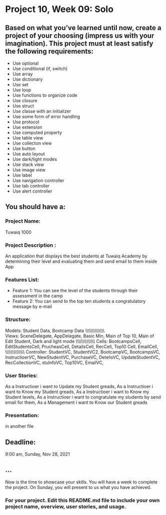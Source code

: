 # Project 10, Week 09: Solo


## Based on what you’ve learned until now, create a project of your choosing (impress us with your imagination). This project must at least satisfy the following requirements:

- Use optional
- Use conditional (if, switch)
- Use array
- Use dictionary
- Use set
- Use loop
- Use functions to organize code
- Use closure
- Use struct
- Use classe with an initializer
- Use some form of error handling
- Use protocol
- Use extension
- Use computed property
- Use table view
- Use collecton view
- Use button
- Use auto layout
- Use dark/light modes
- Use stack view
- Use image view
- Use label
- Use navigation controller
- Use tab controller
- Use alert controller

## You should have a:
### Project Name: 
Tuwaiq 1000


### Project Description :
An application that displays the best students at Tuwaiq Academy by determining their level and evaluating them and send email to them inside App

### Features List:

- Feature 1:
You can see the level of the students through their assessment in the camp
- Feature 2:
You can send to the top ten students a congratulatory message by e-mail

### Structure:
Models:
Student Data,
Bootcamp Data
\\\\\\\\\\\\\\\\\\\\\\\\\\\\\
Views:
SceneDelegate,
AppDelegate,
Basic Min,
Main of Top 10,
Main of Edit Student,
Dark and light mode
\\\\\\\\\\\\\\\\\\\\\\\\\\\\
Cells:
BootcampsCell,
EditStudentsCell,
PrucheasCell,
DetailsCell,
RecCell,
Top10 Cell,
EmailCell,
\\\\\\\\\\\\\\\\\\\\\\\\\\\\
Controller:
StudentVC,
StudentVC2,
BootcampVC,
BootcampsVC,
InstructioerVC,
NewStudentVC,
PurchaseVC,
DetelisVC,
UpdateStudentVC,
RecCollectionVC,
stulnfoVC,
Top10VC,
EmailVC,
### User Stories:
As a Instructioer i want to Update my Student greads,
As a Instructioer i want to Know my Student greads,
As a Instructioer i want to Know my Student levels,
As a Instructioer i want to congratulate my students by send email for them,
As a Management i want to Know our Student greads
### Presentation:

in another file


## Deadline: 
9:00 am, Sunday, Nov 28, 2021 


## ...
Now is the time to showcase your skills. You will have a week to complete the project.
On Sunday, you will present to us what you have achieved. 



### For your project. Edit this README.md file to include your own project name,  overview, user stories, and usage. 
